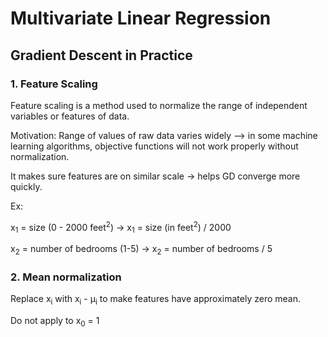 # Multivariate Linear Regression

## Gradient Descent in Practice
### 1. Feature Scaling

Feature scaling is a method used to normalize the range of independent variables or features of data.

Motivation: Range of values of raw data varies widely --> in some machine learning algorithms, objective functions will not work properly without normalization.

It makes sure features are on similar scale &rarr; helps GD converge more quickly.

Ex:

x<sub>1</sub> = size (0 - 2000 feet<sup>2</sup>) &rarr; x<sub>1</sub> = size (in feet<sup>2</sup>) / 2000

x<sub>2</sub> = number of bedrooms (1-5) &rarr; x<sub>2</sub> = number of bedrooms / 5

### 2. Mean normalization

Replace x<sub>i</sub> with x<sub>i</sub> - μ<sub>i</sub> to make features have approximately zero mean.

Do not apply to x<sub>0</sub> = 1
